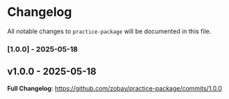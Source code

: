# Changelog

All notable changes to `practice-package` will be documented in this file.

### [1.0.0] - 2025-05-18

## v1.0.0 - 2025-05-18

**Full Changelog**: https://github.com/zobay/practice-package/commits/1.0.0
